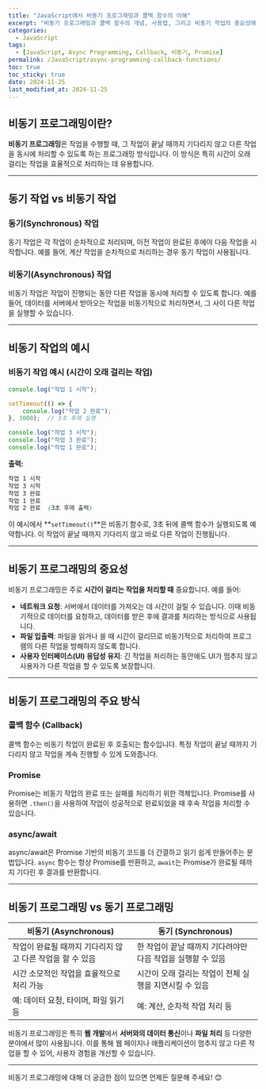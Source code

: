 ```yaml
---
title: "JavaScript에서 비동기 프로그래밍과 콜백 함수의 이해"
excerpt: "비동기 프로그래밍과 콜백 함수의 개념, 사용법, 그리고 비동기 작업의 중요성에 대해 자세히 알아봅니다."
categories:
  - JavaScript
tags:
  - [JavaScript, Async Programming, Callback, 비동기, Promise]
permalink: /JavaScript/async-programming-callback-functions/
toc: true
toc_sticky: true
date: 2024-11-25
last_modified_at: 2024-11-25
---
```


## 비동기 프로그래밍이란?

**비동기 프로그래밍**은 작업을 수행할 때, 그 작업이 끝날 때까지 기다리지 않고 다른 작업을 동시에 처리할 수 있도록 하는 프로그래밍 방식입니다. 이 방식은 특히 시간이 오래 걸리는 작업을 효율적으로 처리하는 데 유용합니다.

---

## 동기 작업 vs 비동기 작업

### 동기(Synchronous) 작업
동기 작업은 각 작업이 순차적으로 처리되며, 이전 작업이 완료된 후에야 다음 작업을 시작합니다. 예를 들어, 계산 작업을 순차적으로 처리하는 경우 동기 작업이 사용됩니다.

### 비동기(Asynchronous) 작업
비동기 작업은 작업이 진행되는 동안 다른 작업을 동시에 처리할 수 있도록 합니다. 예를 들어, 데이터를 서버에서 받아오는 작업을 비동기적으로 처리하면서, 그 사이 다른 작업을 실행할 수 있습니다.

---

## 비동기 작업의 예시

### 비동기 작업 예시 (시간이 오래 걸리는 작업)

```js
console.log("작업 1 시작");

setTimeout(() => {
    console.log("작업 2 완료");
}, 3000);  // 3초 후에 실행

console.log("작업 3 시작");
console.log("작업 3 완료");
console.log("작업 1 완료");
```

**출력:**
```scss
작업 1 시작  
작업 3 시작  
작업 3 완료  
작업 1 완료  
작업 2 완료  (3초 후에 출력)
```

이 예시에서 **`setTimeout()`**은 비동기 함수로, 3초 뒤에 콜백 함수가 실행되도록 예약합니다. 이 작업이 끝날 때까지 기다리지 않고 바로 다른 작업이 진행됩니다.

---

## 비동기 프로그래밍의 중요성

비동기 프로그래밍은 주로 **시간이 걸리는 작업을 처리할 때** 중요합니다. 예를 들어:

- **네트워크 요청**: 서버에서 데이터를 가져오는 데 시간이 걸릴 수 있습니다. 이때 비동기적으로 데이터를 요청하고, 데이터를 받은 후에 결과를 처리하는 방식으로 사용됩니다.
- **파일 입출력**: 파일을 읽거나 쓸 때 시간이 걸리므로 비동기적으로 처리하여 프로그램의 다른 작업을 방해하지 않도록 합니다.
- **사용자 인터페이스(UI) 응답성 유지**: 긴 작업을 처리하는 동안에도 UI가 멈추지 않고 사용자가 다른 작업을 할 수 있도록 보장합니다.

---

## 비동기 프로그래밍의 주요 방식

### 콜백 함수 (Callback)
콜백 함수는 비동기 작업이 완료된 후 호출되는 함수입니다. 특정 작업이 끝날 때까지 기다리지 않고 작업을 계속 진행할 수 있게 도와줍니다.

### Promise
Promise는 비동기 작업의 완료 또는 실패를 처리하기 위한 객체입니다. Promise를 사용하면 `.then()`을 사용하여 작업이 성공적으로 완료되었을 때 후속 작업을 처리할 수 있습니다.

### async/await
async/await은 Promise 기반의 비동기 코드를 더 간결하고 읽기 쉽게 만들어주는 문법입니다. `async` 함수는 항상 Promise를 반환하고, `await`는 Promise가 완료될 때까지 기다린 후 결과를 반환합니다.

---

## 비동기 프로그래밍 vs 동기 프로그래밍

| **비동기 (Asynchronous)**        | **동기 (Synchronous)**         |
|---------------------------------|--------------------------------|
| 작업이 완료될 때까지 기다리지 않고 다른 작업을 할 수 있음 | 한 작업이 끝날 때까지 기다려야만 다음 작업을 실행할 수 있음 |
| 시간 소모적인 작업을 효율적으로 처리 가능   | 시간이 오래 걸리는 작업이 전체 실행을 지연시킬 수 있음    |
| 예: 데이터 요청, 타이머, 파일 읽기 등     | 예: 계산, 순차적 작업 처리 등   |

비동기 프로그래밍은 특히 **웹 개발**에서 **서버와의 데이터 통신**이나 **파일 처리** 등 다양한 분야에서 많이 사용됩니다. 이를 통해 웹 페이지나 애플리케이션이 멈추지 않고 다른 작업을 할 수 있어, 사용자 경험을 개선할 수 있습니다.

---

비동기 프로그래밍에 대해 더 궁금한 점이 있으면 언제든 질문해 주세요! 😊
